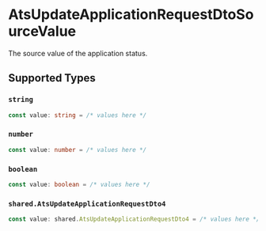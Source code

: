 # AtsUpdateApplicationRequestDtoSourceValue

The source value of the application status.


## Supported Types

### `string`

```typescript
const value: string = /* values here */
```

### `number`

```typescript
const value: number = /* values here */
```

### `boolean`

```typescript
const value: boolean = /* values here */
```

### `shared.AtsUpdateApplicationRequestDto4`

```typescript
const value: shared.AtsUpdateApplicationRequestDto4 = /* values here */
```

